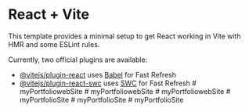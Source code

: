 # React + Vite

This template provides a minimal setup to get React working in Vite with HMR and some ESLint rules.

Currently, two official plugins are available:

- [@vitejs/plugin-react](https://github.com/vitejs/vite-plugin-react/blob/main/packages/plugin-react/README.md) uses [Babel](https://babeljs.io/) for Fast Refresh
- [@vitejs/plugin-react-swc](https://github.com/vitejs/vite-plugin-react-swc) uses [SWC](https://swc.rs/) for Fast Refresh
#   m y P o r t f o l i o w e b S i t e  
 #   m y P o r t f o l i o w e b S i t e  
 #   m y P o r t f o l i o w e b S i t e  
 #   m y P o r t f o l i o S i t e  
 #   m y P o r t f o l i o S i t e  
 #   m y P o r t f o l i o S i t e  
 